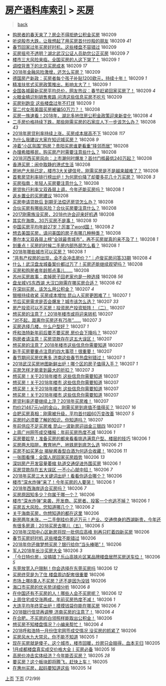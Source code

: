 [房产语料库索引](../../README.md)  > [买房](买房.md)
====
> [back](../README.md)

- [购房者的春天来了？房企不得拒绝公积金买房](http://jkwz.applinzi.com/ittc/7068168265300182026.html#%E8%B4%AD%E6%88%BF%E8%80%85%E7%9A%84%E6%98%A5%E5%A4%A9%E6%9D%A5%E4%BA%86%EF%BC%9F%E6%88%BF%E4%BC%81%E4%B8%8D%E5%BE%97%E6%8B%92%E7%BB%9D%E5%85%AC%E7%A7%AF%E9%87%91%E4%B9%B0%E6%88%BF) 180209  
- [听说股市大跌，让我想起了用买房首付炒股的朋友](http://jkwz.applinzi.com/ittc/7068134711811900423.html#%E5%90%AC%E8%AF%B4%E8%82%A1%E5%B8%82%E5%A4%A7%E8%B7%8C%EF%BC%8C%E8%AE%A9%E6%88%91%E6%83%B3%E8%B5%B7%E4%BA%86%E7%94%A8%E4%B9%B0%E6%88%BF%E9%A6%96%E4%BB%98%E7%82%92%E8%82%A1%E7%9A%84%E6%9C%8B%E5%8F%8B) 180209 *41* 
- [春节回家过年买房好时机，这些楼盘不容错过](http://jkwz.applinzi.com/ittc/7068128197307008007.html#%E6%98%A5%E8%8A%82%E5%9B%9E%E5%AE%B6%E8%BF%87%E5%B9%B4%E4%B9%B0%E6%88%BF%E5%A5%BD%E6%97%B6%E6%9C%BA%EF%BC%8C%E8%BF%99%E4%BA%9B%E6%A5%BC%E7%9B%98%E4%B8%8D%E5%AE%B9%E9%94%99%E8%BF%87) 180209  
- [买房摇号不透明？湖北武汉公证人员助您公正买房](http://jkwz.applinzi.com/ittc/7068097143921722385.html#%E4%B9%B0%E6%88%BF%E6%91%87%E5%8F%B7%E4%B8%8D%E9%80%8F%E6%98%8E%EF%BC%9F%E6%B9%96%E5%8C%97%E6%AD%A6%E6%B1%89%E5%85%AC%E8%AF%81%E4%BA%BA%E5%91%98%E5%8A%A9%E6%82%A8%E5%85%AC%E6%AD%A3%E4%B9%B0%E6%88%BF) 180209 *7* 
- [楼市三大风险来临，全国买房的人这下哭了！](http://jkwz.applinzi.com/ittc/7068025145539429386.html#%E6%A5%BC%E5%B8%82%E4%B8%89%E5%A4%A7%E9%A3%8E%E9%99%A9%E6%9D%A5%E4%B8%B4%EF%BC%8C%E5%85%A8%E5%9B%BD%E4%B9%B0%E6%88%BF%E7%9A%84%E4%BA%BA%E8%BF%99%E4%B8%8B%E5%93%AD%E4%BA%86%EF%BC%81) 180209 *1* 
- [调控背景下的北京买房成本](http://jkwz.applinzi.com/ittc/7068044596490011654.html#%E8%B0%83%E6%8E%A7%E8%83%8C%E6%99%AF%E4%B8%8B%E7%9A%84%E5%8C%97%E4%BA%AC%E4%B9%B0%E6%88%BF%E6%88%90%E6%9C%AC) 180209 *17* 
- [2018年金融风险激增，还怎么买房？](http://jkwz.applinzi.com/ittc/7068033909772518406.html#2018%E5%B9%B4%E9%87%91%E8%9E%8D%E9%A3%8E%E9%99%A9%E6%BF%80%E5%A2%9E%EF%BC%8C%E8%BF%98%E6%80%8E%E4%B9%88%E4%B9%B0%E6%88%BF%EF%BC%9F) 180209  
- [德国房产新政：买房者每个孩子补贴1200欧元，持续十年！](http://jkwz.applinzi.com/ittc/7068015567435203590.html#%E5%BE%B7%E5%9B%BD%E6%88%BF%E4%BA%A7%E6%96%B0%E6%94%BF%EF%BC%9A%E4%B9%B0%E6%88%BF%E8%80%85%E6%AF%8F%E4%B8%AA%E5%AD%A9%E5%AD%90%E8%A1%A5%E8%B4%B41200%E6%AC%A7%E5%85%83%EF%BC%8C%E6%8C%81%E7%BB%AD%E5%8D%81%E5%B9%B4%EF%BC%81) 180209 *1* 
- [精准扶贫式买房政策推出，影响太大了！](http://jkwz.applinzi.com/ittc/7068015231668585488.html#%E7%B2%BE%E5%87%86%E6%89%B6%E8%B4%AB%E5%BC%8F%E4%B9%B0%E6%88%BF%E6%94%BF%E7%AD%96%E6%8E%A8%E5%87%BA%EF%BC%8C%E5%BD%B1%E5%93%8D%E5%A4%AA%E5%A4%A7%E4%BA%86%EF%BC%81) 180209 *1* 
- [全国各城最新买房平均总价，网友热议：春节赶紧回家买房了！](http://jkwz.applinzi.com/ittc/7067989798239601671.html#%E5%85%A8%E5%9B%BD%E5%90%84%E5%9F%8E%E6%9C%80%E6%96%B0%E4%B9%B0%E6%88%BF%E5%B9%B3%E5%9D%87%E6%80%BB%E4%BB%B7%EF%BC%8C%E7%BD%91%E5%8F%8B%E7%83%AD%E8%AE%AE%EF%BC%9A%E6%98%A5%E8%8A%82%E8%B5%B6%E7%B4%A7%E5%9B%9E%E5%AE%B6%E4%B9%B0%E6%88%BF%E4%BA%86%EF%BC%81) 180209 *4* 
- [火眼金睛识别销售套路 问清这些信息买房不吃亏](http://jkwz.applinzi.com/ittc/7067982532778132497.html#%E7%81%AB%E7%9C%BC%E9%87%91%E7%9D%9B%E8%AF%86%E5%88%AB%E9%94%80%E5%94%AE%E5%A5%97%E8%B7%AF+%E9%97%AE%E6%B8%85%E8%BF%99%E4%BA%9B%E4%BF%A1%E6%81%AF%E4%B9%B0%E6%88%BF%E4%B8%8D%E5%90%83%E4%BA%8F) 180209  
- [买房别跑空 这些楼盘过年不打烊](http://jkwz.applinzi.com/ittc/7067977267928368145.html#%E4%B9%B0%E6%88%BF%E5%88%AB%E8%B7%91%E7%A9%BA+%E8%BF%99%E4%BA%9B%E6%A5%BC%E7%9B%98%E8%BF%87%E5%B9%B4%E4%B8%8D%E6%89%93%E7%83%8A) 180209 *1* 
- [官二代女孩美国买房被骗50万刀？！](http://jkwz.applinzi.com/ittc/7067840957951509515.html#%E5%AE%98%E4%BA%8C%E4%BB%A3%E5%A5%B3%E5%AD%A9%E7%BE%8E%E5%9B%BD%E4%B9%B0%E6%88%BF%E8%A2%AB%E9%AA%9750%E4%B8%87%E5%88%80%EF%BC%9F%EF%BC%81) 180208  
- [买房一族速看！2018年，湖北多地住房公积金政策迎来新变化](http://jkwz.applinzi.com/ittc/7067830412363957258.html#%E4%B9%B0%E6%88%BF%E4%B8%80%E6%97%8F%E9%80%9F%E7%9C%8B%EF%BC%812018%E5%B9%B4%EF%BC%8C%E6%B9%96%E5%8C%97%E5%A4%9A%E5%9C%B0%E4%BD%8F%E6%88%BF%E5%85%AC%E7%A7%AF%E9%87%91%E6%94%BF%E7%AD%96%E8%BF%8E%E6%9D%A5%E6%96%B0%E5%8F%98%E5%8C%96) 180208 *4* 
- [二手房价格持续下跌，那些刚需买房的石家庄人下一步该怎么办？](http://jkwz.applinzi.com/ittc/7067826063478883339.html#%E4%BA%8C%E6%89%8B%E6%88%BF%E4%BB%B7%E6%A0%BC%E6%8C%81%E7%BB%AD%E4%B8%8B%E8%B7%8C%EF%BC%8C%E9%82%A3%E4%BA%9B%E5%88%9A%E9%9C%80%E4%B9%B0%E6%88%BF%E7%9A%84%E7%9F%B3%E5%AE%B6%E5%BA%84%E4%BA%BA%E4%B8%8B%E4%B8%80%E6%AD%A5%E8%AF%A5%E6%80%8E%E4%B9%88%E5%8A%9E%EF%BC%9F) 180208 *43* 
- [2018年房贷利率持续上涨，买房成本居高不下](http://jkwz.applinzi.com/ittc/7067822928714794000.html#2018%E5%B9%B4%E6%88%BF%E8%B4%B7%E5%88%A9%E7%8E%87%E6%8C%81%E7%BB%AD%E4%B8%8A%E6%B6%A8%EF%BC%8C%E4%B9%B0%E6%88%BF%E6%88%90%E6%9C%AC%E5%B1%85%E9%AB%98%E4%B8%8D%E4%B8%8B) 180208 *117* 
- [为什么我建议大家在知识城买房？](http://jkwz.applinzi.com/ittc/7067803440577512464.html#%E4%B8%BA%E4%BB%80%E4%B9%88%E6%88%91%E5%BB%BA%E8%AE%AE%E5%A4%A7%E5%AE%B6%E5%9C%A8%E7%9F%A5%E8%AF%86%E5%9F%8E%E4%B9%B0%E6%88%BF%EF%BC%9F) 180208 *9* 
- [冲着“小区氛围”购房？贵阳买房谁更看重“择邻而居”](http://jkwz.applinzi.com/ittc/7067797915764786192.html#%E5%86%B2%E7%9D%80%E2%80%9C%E5%B0%8F%E5%8C%BA%E6%B0%9B%E5%9B%B4%E2%80%9D%E8%B4%AD%E6%88%BF%EF%BC%9F%E8%B4%B5%E9%98%B3%E4%B9%B0%E6%88%BF%E8%B0%81%E6%9B%B4%E7%9C%8B%E9%87%8D%E2%80%9C%E6%8B%A9%E9%82%BB%E8%80%8C%E5%B1%85%E2%80%9D) 180208  
- [办理希腊移民，购买房产时需要注意些什么？](http://jkwz.applinzi.com/ittc/7067796528603595786.html#%E5%8A%9E%E7%90%86%E5%B8%8C%E8%85%8A%E7%A7%BB%E6%B0%91%EF%BC%8C%E8%B4%AD%E4%B9%B0%E6%88%BF%E4%BA%A7%E6%97%B6%E9%9C%80%E8%A6%81%E6%B3%A8%E6%84%8F%E4%BA%9B%E4%BB%80%E4%B9%88%EF%BC%9F) 180208  
- [2018河西买房风向：上市潮何时爆发？首付门槛最低240万起？](http://jkwz.applinzi.com/ittc/7067785891668296710.html#2018%E6%B2%B3%E8%A5%BF%E4%B9%B0%E6%88%BF%E9%A3%8E%E5%90%91%EF%BC%9A%E4%B8%8A%E5%B8%82%E6%BD%AE%E4%BD%95%E6%97%B6%E7%88%86%E5%8F%91%EF%BC%9F%E9%A6%96%E4%BB%98%E9%97%A8%E6%A7%9B%E6%9C%80%E4%BD%8E240%E4%B8%87%E8%B5%B7%EF%BC%9F) 180208  
- [香港买房：闹中取静的港式生活](http://jkwz.applinzi.com/ittc/7067778621622453264.html#%E9%A6%99%E6%B8%AF%E4%B9%B0%E6%88%BF%EF%BC%9A%E9%97%B9%E4%B8%AD%E5%8F%96%E9%9D%99%E7%9A%84%E6%B8%AF%E5%BC%8F%E7%94%9F%E6%B4%BB) 180208  
- [房地产大局已定，楼市3大关键信号，刚需买房是不是越来越难了？](http://jkwz.applinzi.com/ittc/7067777464845992970.html#%E6%88%BF%E5%9C%B0%E4%BA%A7%E5%A4%A7%E5%B1%80%E5%B7%B2%E5%AE%9A%EF%BC%8C%E6%A5%BC%E5%B8%823%E5%A4%A7%E5%85%B3%E9%94%AE%E4%BF%A1%E5%8F%B7%EF%BC%8C%E5%88%9A%E9%9C%80%E4%B9%B0%E6%88%BF%E6%98%AF%E4%B8%8D%E6%98%AF%E8%B6%8A%E6%9D%A5%E8%B6%8A%E9%9A%BE%E4%BA%86%EF%BC%9F) 180208  
- [首套房贷利率排行榜出炉！为何房价降了却要多花几十万买房？](http://jkwz.applinzi.com/ittc/7067776187374240778.html#%E9%A6%96%E5%A5%97%E6%88%BF%E8%B4%B7%E5%88%A9%E7%8E%87%E6%8E%92%E8%A1%8C%E6%A6%9C%E5%87%BA%E7%82%89%EF%BC%81%E4%B8%BA%E4%BD%95%E6%88%BF%E4%BB%B7%E9%99%8D%E4%BA%86%E5%8D%B4%E8%A6%81%E5%A4%9A%E8%8A%B1%E5%87%A0%E5%8D%81%E4%B8%87%E4%B9%B0%E6%88%BF%EF%BC%9F) 180208 *3* 
- [买房指南：年轻人买房要注意什么？](http://jkwz.applinzi.com/ittc/7067776125923492874.html#%E4%B9%B0%E6%88%BF%E6%8C%87%E5%8D%97%EF%BC%9A%E5%B9%B4%E8%BD%BB%E4%BA%BA%E4%B9%B0%E6%88%BF%E8%A6%81%E6%B3%A8%E6%84%8F%E4%BB%80%E4%B9%88%EF%BC%9F) 180208  
- [房贷执行利率又双叒叕上调，今年还能买房吗？](http://jkwz.applinzi.com/ittc/7067772967620969488.html#%E6%88%BF%E8%B4%B7%E6%89%A7%E8%A1%8C%E5%88%A9%E7%8E%87%E5%8F%88%E5%8F%8C%E5%8F%92%E5%8F%95%E4%B8%8A%E8%B0%83%EF%BC%8C%E4%BB%8A%E5%B9%B4%E8%BF%98%E8%83%BD%E4%B9%B0%E6%88%BF%E5%90%97%EF%BC%9F) 180208 *1* 
- [返乡置业的买房建议](http://jkwz.applinzi.com/ittc/7067771635929449478.html#%E8%BF%94%E4%B9%A1%E7%BD%AE%E4%B8%9A%E7%9A%84%E4%B9%B0%E6%88%BF%E5%BB%BA%E8%AE%AE) 180208  
- [买房申请贷款后 到期无法偿还房贷怎么办？](http://jkwz.applinzi.com/ittc/7067768073237300231.html#%E4%B9%B0%E6%88%BF%E7%94%B3%E8%AF%B7%E8%B4%B7%E6%AC%BE%E5%90%8E+%E5%88%B0%E6%9C%9F%E6%97%A0%E6%B3%95%E5%81%BF%E8%BF%98%E6%88%BF%E8%B4%B7%E6%80%8E%E4%B9%88%E5%8A%9E%EF%BC%9F) 180208  
- [合伙买房有哪些风险？合伙买房要注意什么？](http://jkwz.applinzi.com/ittc/7067759870688625674.html#%E5%90%88%E4%BC%99%E4%B9%B0%E6%88%BF%E6%9C%89%E5%93%AA%E4%BA%9B%E9%A3%8E%E9%99%A9%EF%BC%9F%E5%90%88%E4%BC%99%E4%B9%B0%E6%88%BF%E8%A6%81%E6%B3%A8%E6%84%8F%E4%BB%80%E4%B9%88%EF%BC%9F) 180208  
- [2017刚需族没买房，2018也许会迎来好机遇](http://jkwz.applinzi.com/ittc/7067758062754857990.html#2017%E5%88%9A%E9%9C%80%E6%97%8F%E6%B2%A1%E4%B9%B0%E6%88%BF%EF%BC%8C2018%E4%B9%9F%E8%AE%B8%E4%BC%9A%E8%BF%8E%E6%9D%A5%E5%A5%BD%E6%9C%BA%E9%81%87) 180208  
- [其实在海南，30万买房不是事！](http://jkwz.applinzi.com/ittc/7067730217190032400.html#%E5%85%B6%E5%AE%9E%E5%9C%A8%E6%B5%B7%E5%8D%97%EF%BC%8C30%E4%B8%87%E4%B9%B0%E6%88%BF%E4%B8%8D%E6%98%AF%E4%BA%8B%EF%BC%81) 180208 *10* 
- [中国买房平均年龄27岁？厉害了word国！](http://jkwz.applinzi.com/ittc/7067729321928426503.html#%E4%B8%AD%E5%9B%BD%E4%B9%B0%E6%88%BF%E5%B9%B3%E5%9D%87%E5%B9%B4%E9%BE%8427%E5%B2%81%EF%BC%9F%E5%8E%89%E5%AE%B3%E4%BA%86word%E5%9B%BD%EF%BC%81) 180208 *2* 
- [想去美国买房，请问美国的房子有哪几种种类？](http://jkwz.applinzi.com/ittc/7067707230143382538.html#%E6%83%B3%E5%8E%BB%E7%BE%8E%E5%9B%BD%E4%B9%B0%E6%88%BF%EF%BC%8C%E8%AF%B7%E9%97%AE%E7%BE%8E%E5%9B%BD%E7%9A%84%E6%88%BF%E5%AD%90%E6%9C%89%E5%93%AA%E5%87%A0%E7%A7%8D%E7%A7%8D%E7%B1%BB%EF%BC%9F) 180208  
- [墨尔本又双叒叕上榜“全球最贵城市”，再不买房就真的来不及了！](http://jkwz.applinzi.com/ittc/7067644552230208529.html#%E5%A2%A8%E5%B0%94%E6%9C%AC%E5%8F%88%E5%8F%8C%E5%8F%92%E5%8F%95%E4%B8%8A%E6%A6%9C%E2%80%9C%E5%85%A8%E7%90%83%E6%9C%80%E8%B4%B5%E5%9F%8E%E5%B8%82%E2%80%9D%EF%BC%8C%E5%86%8D%E4%B8%8D%E4%B9%B0%E6%88%BF%E5%B0%B1%E7%9C%9F%E7%9A%84%E6%9D%A5%E4%B8%8D%E5%8F%8A%E4%BA%86%EF%BC%81) 180208 *1* 
- [划重点！买房的时候二手房内部外部怎么看？](http://jkwz.applinzi.com/ittc/7067685969807803402.html#%E5%88%92%E9%87%8D%E7%82%B9%EF%BC%81%E4%B9%B0%E6%88%BF%E7%9A%84%E6%97%B6%E5%80%99%E4%BA%8C%E6%89%8B%E6%88%BF%E5%86%85%E9%83%A8%E5%A4%96%E9%83%A8%E6%80%8E%E4%B9%88%E7%9C%8B%EF%BC%9F) 180208 *1* 
- [2018年哪些城市可以买房？](http://jkwz.applinzi.com/ittc/7067679141292147723.html#2018%E5%B9%B4%E5%93%AA%E4%BA%9B%E5%9F%8E%E5%B8%82%E5%8F%AF%E4%BB%A5%E4%B9%B0%E6%88%BF%EF%BC%9F) 180208 *1* 
- [“共有产权房的出现，会不会冲击房价？”｜卢俊买房问答33期](http://jkwz.applinzi.com/ittc/7067665054986404871.html#%E2%80%9C%E5%85%B1%E6%9C%89%E4%BA%A7%E6%9D%83%E6%88%BF%E7%9A%84%E5%87%BA%E7%8E%B0%EF%BC%8C%E4%BC%9A%E4%B8%8D%E4%BC%9A%E5%86%B2%E5%87%BB%E6%88%BF%E4%BB%B7%EF%BC%9F%E2%80%9D%EF%BD%9C%E5%8D%A2%E4%BF%8A%E4%B9%B0%E6%88%BF%E9%97%AE%E7%AD%9433%E6%9C%9F) 180208 *4* 
- [什么！武汉盘龙城备案价都过万了！买房还能继续观望吗？](http://jkwz.applinzi.com/ittc/7067654843403863046.html#%E4%BB%80%E4%B9%88%EF%BC%81%E6%AD%A6%E6%B1%89%E7%9B%98%E9%BE%99%E5%9F%8E%E5%A4%87%E6%A1%88%E4%BB%B7%E9%83%BD%E8%BF%87%E4%B8%87%E4%BA%86%EF%BC%81%E4%B9%B0%E6%88%BF%E8%BF%98%E8%83%BD%E7%BB%A7%E7%BB%AD%E8%A7%82%E6%9C%9B%E5%90%97%EF%BC%9F) 180208  
- [买房和购房者年龄那点事儿……](http://jkwz.applinzi.com/ittc/7067650744079877131.html#%E4%B9%B0%E6%88%BF%E5%92%8C%E8%B4%AD%E6%88%BF%E8%80%85%E5%B9%B4%E9%BE%84%E9%82%A3%E7%82%B9%E4%BA%8B%E5%84%BF%E2%80%A6%E2%80%A6) 180208  
- [苏州买房故事：卖掉房子回老家也是一种选择](http://jkwz.applinzi.com/ittc/7067640452830725136.html#%E8%8B%8F%E5%B7%9E%E4%B9%B0%E6%88%BF%E6%95%85%E4%BA%8B%EF%BC%9A%E5%8D%96%E6%8E%89%E6%88%BF%E5%AD%90%E5%9B%9E%E8%80%81%E5%AE%B6%E4%B9%9F%E6%98%AF%E4%B8%80%E7%A7%8D%E9%80%89%E6%8B%A9) 180208 *56* 
- [盘龙城VS东西湖 大汉口刚需在哪买房合适？](http://jkwz.applinzi.com/ittc/7067502280503198731.html#%E7%9B%98%E9%BE%99%E5%9F%8EVS%E4%B8%9C%E8%A5%BF%E6%B9%96+%E5%A4%A7%E6%B1%89%E5%8F%A3%E5%88%9A%E9%9C%80%E5%9C%A8%E5%93%AA%E4%B9%B0%E6%88%BF%E5%90%88%E9%80%82%EF%BC%9F) 180208 *62* 
- [在深圳买房，该怎么用公积金？](http://jkwz.applinzi.com/ittc/7067477732160439307.html#%E5%9C%A8%E6%B7%B1%E5%9C%B3%E4%B9%B0%E6%88%BF%EF%BC%8C%E8%AF%A5%E6%80%8E%E4%B9%88%E7%94%A8%E5%85%AC%E7%A7%AF%E9%87%91%EF%BC%9F) 180207 *4* 
- [银根持续收紧 买房成本增加 昆山人买房更困难了！](http://jkwz.applinzi.com/ittc/7067476554198549511.html#%E9%93%B6%E6%A0%B9%E6%8C%81%E7%BB%AD%E6%94%B6%E7%B4%A7+%E4%B9%B0%E6%88%BF%E6%88%90%E6%9C%AC%E5%A2%9E%E5%8A%A0+%E6%98%86%E5%B1%B1%E4%BA%BA%E4%B9%B0%E6%88%BF%E6%9B%B4%E5%9B%B0%E9%9A%BE%E4%BA%86%EF%BC%81) 180207 *1* 
- [节后买房需求是否会爆发？城市该怎么选？](http://jkwz.applinzi.com/ittc/7067450064350217233.html#%E8%8A%82%E5%90%8E%E4%B9%B0%E6%88%BF%E9%9C%80%E6%B1%82%E6%98%AF%E5%90%A6%E4%BC%9A%E7%88%86%E5%8F%91%EF%BC%9F%E5%9F%8E%E5%B8%82%E8%AF%A5%E6%80%8E%E4%B9%88%E9%80%89%EF%BC%9F) 180207 *33* 
- [房产投资可以不买房！投资房产投资矩阵！（二）](http://jkwz.applinzi.com/ittc/7067421510304531462.html#%E6%88%BF%E4%BA%A7%E6%8A%95%E8%B5%84%E5%8F%AF%E4%BB%A5%E4%B8%8D%E4%B9%B0%E6%88%BF%EF%BC%81%E6%8A%95%E8%B5%84%E6%88%BF%E4%BA%A7%E6%8A%95%E8%B5%84%E7%9F%A9%E9%98%B5%EF%BC%81%EF%BC%88%E4%BA%8C%EF%BC%89) 180207  
- [想买房的注意了！2018年楼市或将迎来转机](http://jkwz.applinzi.com/ittc/7067412826442695687.html#%E6%83%B3%E4%B9%B0%E6%88%BF%E7%9A%84%E6%B3%A8%E6%84%8F%E4%BA%86%EF%BC%812018%E5%B9%B4%E6%A5%BC%E5%B8%82%E6%88%96%E5%B0%86%E8%BF%8E%E6%9D%A5%E8%BD%AC%E6%9C%BA) 180207  
- [“对不起，距离你买房还有75年”……](http://jkwz.applinzi.com/ittc/7067408438315713542.html#%E2%80%9C%E5%AF%B9%E4%B8%8D%E8%B5%B7%EF%BC%8C%E8%B7%9D%E7%A6%BB%E4%BD%A0%E4%B9%B0%E6%88%BF%E8%BF%98%E6%9C%8975%E5%B9%B4%E2%80%9D%E2%80%A6%E2%80%A6) 180207 *3* 
- [买房选择几楼，什么户型好？](http://jkwz.applinzi.com/ittc/7067383675992146955.html#%E4%B9%B0%E6%88%BF%E9%80%89%E6%8B%A9%E5%87%A0%E6%A5%BC%EF%BC%8C%E4%BB%80%E4%B9%88%E6%88%B7%E5%9E%8B%E5%A5%BD%EF%BC%9F) 180207 *1* 
- [呼和浩特新年前后要不要买房 房价会下降吗？](http://jkwz.applinzi.com/ittc/7067375177568879627.html#%E5%91%BC%E5%92%8C%E6%B5%A9%E7%89%B9%E6%96%B0%E5%B9%B4%E5%89%8D%E5%90%8E%E8%A6%81%E4%B8%8D%E8%A6%81%E4%B9%B0%E6%88%BF+%E6%88%BF%E4%BB%B7%E4%BC%9A%E4%B8%8B%E9%99%8D%E5%90%97%EF%BC%9F) 180207  
- [购房者请注意！买房贷款存在这五大误区！](http://jkwz.applinzi.com/ittc/7067344137286583313.html#%E8%B4%AD%E6%88%BF%E8%80%85%E8%AF%B7%E6%B3%A8%E6%84%8F%EF%BC%81%E4%B9%B0%E6%88%BF%E8%B4%B7%E6%AC%BE%E5%AD%98%E5%9C%A8%E8%BF%99%E4%BA%94%E5%A4%A7%E8%AF%AF%E5%8C%BA%EF%BC%81) 180207  
- [想买房的注意了 2018年楼市这些信息你需要知道](http://jkwz.applinzi.com/ittc/7067329000014087178.html#%E6%83%B3%E4%B9%B0%E6%88%BF%E7%9A%84%E6%B3%A8%E6%84%8F%E4%BA%86+2018%E5%B9%B4%E6%A5%BC%E5%B8%82%E8%BF%99%E4%BA%9B%E4%BF%A1%E6%81%AF%E4%BD%A0%E9%9C%80%E8%A6%81%E7%9F%A5%E9%81%93) 180207  
- [新手买房要重点注意的四大事项！很重要！](http://jkwz.applinzi.com/ittc/7067317468622488582.html#%E6%96%B0%E6%89%8B%E4%B9%B0%E6%88%BF%E8%A6%81%E9%87%8D%E7%82%B9%E6%B3%A8%E6%84%8F%E7%9A%84%E5%9B%9B%E5%A4%A7%E4%BA%8B%E9%A1%B9%EF%BC%81%E5%BE%88%E9%87%8D%E8%A6%81%EF%BC%81) 180207  
- [春节期间买房优惠多 济南这些春节热盘别错过！](http://jkwz.applinzi.com/ittc/7067309045189182470.html#%E6%98%A5%E8%8A%82%E6%9C%9F%E9%97%B4%E4%B9%B0%E6%88%BF%E4%BC%98%E6%83%A0%E5%A4%9A+%E6%B5%8E%E5%8D%97%E8%BF%99%E4%BA%9B%E6%98%A5%E8%8A%82%E7%83%AD%E7%9B%98%E5%88%AB%E9%94%99%E8%BF%87%EF%BC%81) 180207 *1* 
- [2018武汉买房地图新鲜出炉！哪个区的房子值得入手？](http://jkwz.applinzi.com/ittc/7067298062676788240.html#2018%E6%AD%A6%E6%B1%89%E4%B9%B0%E6%88%BF%E5%9C%B0%E5%9B%BE%E6%96%B0%E9%B2%9C%E5%87%BA%E7%82%89%EF%BC%81%E5%93%AA%E4%B8%AA%E5%8C%BA%E7%9A%84%E6%88%BF%E5%AD%90%E5%80%BC%E5%BE%97%E5%85%A5%E6%89%8B%EF%BC%9F) 180207 *1* 
- [买房怎样才能拿到最大的折扣？](http://jkwz.applinzi.com/ittc/7067297866177840134.html#%E4%B9%B0%E6%88%BF%E6%80%8E%E6%A0%B7%E6%89%8D%E8%83%BD%E6%8B%BF%E5%88%B0%E6%9C%80%E5%A4%A7%E7%9A%84%E6%8A%98%E6%89%A3%EF%BC%9F) 180207 *3* 
- [想买房！关于2018年楼市 这些信息你需要知道](http://jkwz.applinzi.com/ittc/7067294505416262667.html#%E6%83%B3%E4%B9%B0%E6%88%BF%EF%BC%81%E5%85%B3%E4%BA%8E2018%E5%B9%B4%E6%A5%BC%E5%B8%82+%E8%BF%99%E4%BA%9B%E4%BF%A1%E6%81%AF%E4%BD%A0%E9%9C%80%E8%A6%81%E7%9F%A5%E9%81%93) 180207  
- [想买房！关于2018年楼市 这些信息你需要知道](http://jkwz.applinzi.com/ittc/7067293892943021066.html#%E6%83%B3%E4%B9%B0%E6%88%BF%EF%BC%81%E5%85%B3%E4%BA%8E2018%E5%B9%B4%E6%A5%BC%E5%B8%82+%E8%BF%99%E4%BA%9B%E4%BF%A1%E6%81%AF%E4%BD%A0%E9%9C%80%E8%A6%81%E7%9F%A5%E9%81%93) 180207  
- [想买房！关于2018年楼市 这些信息你需要知道](http://jkwz.applinzi.com/ittc/7067293914132644881.html#%E6%83%B3%E4%B9%B0%E6%88%BF%EF%BC%81%E5%85%B3%E4%BA%8E2018%E5%B9%B4%E6%A5%BC%E5%B8%82+%E8%BF%99%E4%BA%9B%E4%BF%A1%E6%81%AF%E4%BD%A0%E9%9C%80%E8%A6%81%E7%9F%A5%E9%81%93) 180207  
- [想买房！关于2018年楼市 这些信息你需要知道](http://jkwz.applinzi.com/ittc/7067292427683890183.html#%E6%83%B3%E4%B9%B0%E6%88%BF%EF%BC%81%E5%85%B3%E4%BA%8E2018%E5%B9%B4%E6%A5%BC%E5%B8%82+%E8%BF%99%E4%BA%9B%E4%BF%A1%E6%81%AF%E4%BD%A0%E9%9C%80%E8%A6%81%E7%9F%A5%E9%81%93) 180207  
- [房贷利率还要继续上浮？2018年买房难！](http://jkwz.applinzi.com/ittc/7067286396274738183.html#%E6%88%BF%E8%B4%B7%E5%88%A9%E7%8E%87%E8%BF%98%E8%A6%81%E7%BB%A7%E7%BB%AD%E4%B8%8A%E6%B5%AE%EF%BC%9F2018%E5%B9%B4%E4%B9%B0%E6%88%BF%E9%9A%BE%EF%BC%81) 180207  
- [均价21467元/㎡的金山，刚需买房到底值不值得买？](http://jkwz.applinzi.com/ittc/7067261090839135249.html#%E5%9D%87%E4%BB%B721467%E5%85%83%2F%E3%8E%A1%E7%9A%84%E9%87%91%E5%B1%B1%EF%BC%8C%E5%88%9A%E9%9C%80%E4%B9%B0%E6%88%BF%E5%88%B0%E5%BA%95%E5%80%BC%E4%B8%8D%E5%80%BC%E5%BE%97%E4%B9%B0%EF%BC%9F) 180207 *16* 
- [合肥买房真相：刚需被升级，平均首付超60万变改善](http://jkwz.applinzi.com/ittc/7067271816660124682.html#%E5%90%88%E8%82%A5%E4%B9%B0%E6%88%BF%E7%9C%9F%E7%9B%B8%EF%BC%9A%E5%88%9A%E9%9C%80%E8%A2%AB%E5%8D%87%E7%BA%A7%EF%BC%8C%E5%B9%B3%E5%9D%87%E9%A6%96%E4%BB%98%E8%B6%8560%E4%B8%87%E5%8F%98%E6%94%B9%E5%96%84) 180207 *5* 
- [买房时必须要了解的知识，你知道吗？](http://jkwz.applinzi.com/ittc/7067261865602581520.html#%E4%B9%B0%E6%88%BF%E6%97%B6%E5%BF%85%E9%A1%BB%E8%A6%81%E4%BA%86%E8%A7%A3%E7%9A%84%E7%9F%A5%E8%AF%86%EF%BC%8C%E4%BD%A0%E7%9F%A5%E9%81%93%E5%90%97%EF%BC%9F) 180207  
- [年前供应不足买房难 昆山一波新房迎战金三银四](http://jkwz.applinzi.com/ittc/7067233199107605521.html#%E5%B9%B4%E5%89%8D%E4%BE%9B%E5%BA%94%E4%B8%8D%E8%B6%B3%E4%B9%B0%E6%88%BF%E9%9A%BE+%E6%98%86%E5%B1%B1%E4%B8%80%E6%B3%A2%E6%96%B0%E6%88%BF%E8%BF%8E%E6%88%98%E9%87%91%E4%B8%89%E9%93%B6%E5%9B%9B) 180207 *1* 
- [上周广州网签成交播报：年前买房热度不减](http://jkwz.applinzi.com/ittc/7067080006788711440.html#%E4%B8%8A%E5%91%A8%E5%B9%BF%E5%B7%9E%E7%BD%91%E7%AD%BE%E6%88%90%E4%BA%A4%E6%92%AD%E6%8A%A5%EF%BC%9A%E5%B9%B4%E5%89%8D%E4%B9%B0%E6%88%BF%E7%83%AD%E5%BA%A6%E4%B8%8D%E5%87%8F) 180206 *1* 
- [买房要趁早！准备买房的都来看看挑选满意户型、楼层的技巧](http://jkwz.applinzi.com/ittc/7067059973341578250.html#%E4%B9%B0%E6%88%BF%E8%A6%81%E8%B6%81%E6%97%A9%EF%BC%81%E5%87%86%E5%A4%87%E4%B9%B0%E6%88%BF%E7%9A%84%E9%83%BD%E6%9D%A5%E7%9C%8B%E7%9C%8B%E6%8C%91%E9%80%89%E6%BB%A1%E6%84%8F%E6%88%B7%E5%9E%8B%E3%80%81%E6%A5%BC%E5%B1%82%E7%9A%84%E6%8A%80%E5%B7%A7) 180206 *1* 
- [买房两大陷阱，教育地产、地铁房到底怎么选](http://jkwz.applinzi.com/ittc/7067059041400783879.html#%E4%B9%B0%E6%88%BF%E4%B8%A4%E5%A4%A7%E9%99%B7%E9%98%B1%EF%BC%8C%E6%95%99%E8%82%B2%E5%9C%B0%E4%BA%A7%E3%80%81%E5%9C%B0%E9%93%81%E6%88%BF%E5%88%B0%E5%BA%95%E6%80%8E%E4%B9%88%E9%80%89) 180206 *21* 
- [买房不如买茅台 揭秘酱香型白酒为何适合收藏！](http://jkwz.applinzi.com/ittc/7067048654706050055.html#%E4%B9%B0%E6%88%BF%E4%B8%8D%E5%A6%82%E4%B9%B0%E8%8C%85%E5%8F%B0+%E6%8F%AD%E7%A7%98%E9%85%B1%E9%A6%99%E5%9E%8B%E7%99%BD%E9%85%92%E4%B8%BA%E4%BD%95%E9%80%82%E5%90%88%E6%94%B6%E8%97%8F%EF%BC%81) 180206 *11* 
- [一张图看懂：全国人民回家买房趋势](http://jkwz.applinzi.com/ittc/7067029088768623632.html#%E4%B8%80%E5%BC%A0%E5%9B%BE%E7%9C%8B%E6%87%82%EF%BC%9A%E5%85%A8%E5%9B%BD%E4%BA%BA%E6%B0%91%E5%9B%9E%E5%AE%B6%E4%B9%B0%E6%88%BF%E8%B6%8B%E5%8A%BF) 180206 *13* 
- [深圳房产开发容量萎缩 轨道交通促进外围买房](http://jkwz.applinzi.com/ittc/7067028768109888518.html#%E6%B7%B1%E5%9C%B3%E6%88%BF%E4%BA%A7%E5%BC%80%E5%8F%91%E5%AE%B9%E9%87%8F%E8%90%8E%E7%BC%A9+%E8%BD%A8%E9%81%93%E4%BA%A4%E9%80%9A%E4%BF%83%E8%BF%9B%E5%A4%96%E5%9B%B4%E4%B9%B0%E6%88%BF) 180206 *1* 
- [买房贷款存在五大误区 一不小心就中招！](http://jkwz.applinzi.com/ittc/7067028671724782609.html#%E4%B9%B0%E6%88%BF%E8%B4%B7%E6%AC%BE%E5%AD%98%E5%9C%A8%E4%BA%94%E5%A4%A7%E8%AF%AF%E5%8C%BA+%E4%B8%80%E4%B8%8D%E5%B0%8F%E5%BF%83%E5%B0%B1%E4%B8%AD%E6%8B%9B%EF%BC%81) 180206 *7* 
- [2018年买房三大关键词出炉！看看你适合哪个？](http://jkwz.applinzi.com/ittc/7067024347376387082.html#2018%E5%B9%B4%E4%B9%B0%E6%88%BF%E4%B8%89%E5%A4%A7%E5%85%B3%E9%94%AE%E8%AF%8D%E5%87%BA%E7%82%89%EF%BC%81%E7%9C%8B%E7%9C%8B%E4%BD%A0%E9%80%82%E5%90%88%E5%93%AA%E4%B8%AA%EF%BC%9F) 180206  
- [楼市“深水炸弹”来了！今年买房的人要哭！](http://jkwz.applinzi.com/ittc/7067014611880903691.html#%E6%A5%BC%E5%B8%82%E2%80%9C%E6%B7%B1%E6%B0%B4%E7%82%B8%E5%BC%B9%E2%80%9D%E6%9D%A5%E4%BA%86%EF%BC%81%E4%BB%8A%E5%B9%B4%E4%B9%B0%E6%88%BF%E7%9A%84%E4%BA%BA%E8%A6%81%E5%93%AD%EF%BC%81) 180206 *1* 
- [2018年西海岸适合买房吗？](http://jkwz.applinzi.com/ittc/7067004898921415691.html#2018%E5%B9%B4%E8%A5%BF%E6%B5%B7%E5%B2%B8%E9%80%82%E5%90%88%E4%B9%B0%E6%88%BF%E5%90%97%EF%BC%9F) 180206 *7* 
- [买房原因知多少？你属于哪一个？](http://jkwz.applinzi.com/ittc/7067001728170198023.html#%E4%B9%B0%E6%88%BF%E5%8E%9F%E5%9B%A0%E7%9F%A5%E5%A4%9A%E5%B0%91%EF%BC%9F%E4%BD%A0%E5%B1%9E%E4%BA%8E%E5%93%AA%E4%B8%80%E4%B8%AA%EF%BC%9F) 180206  
- [楼市“深水炸弹”来袭，开发商、买房者、投客一个也逃不掉？](http://jkwz.applinzi.com/ittc/7066994960375481361.html#%E6%A5%BC%E5%B8%82%E2%80%9C%E6%B7%B1%E6%B0%B4%E7%82%B8%E5%BC%B9%E2%80%9D%E6%9D%A5%E8%A2%AD%EF%BC%8C%E5%BC%80%E5%8F%91%E5%95%86%E3%80%81%E4%B9%B0%E6%88%BF%E8%80%85%E3%80%81%E6%8A%95%E5%AE%A2%E4%B8%80%E4%B8%AA%E4%B9%9F%E9%80%83%E4%B8%8D%E6%8E%89%EF%BC%9F) 180206 *1* 
- [买房五大风险，您知道哪几个？](http://jkwz.applinzi.com/ittc/7066991563945542673.html#%E4%B9%B0%E6%88%BF%E4%BA%94%E5%A4%A7%E9%A3%8E%E9%99%A9%EF%BC%8C%E6%82%A8%E7%9F%A5%E9%81%93%E5%93%AA%E5%87%A0%E4%B8%AA%EF%BC%9F) 180206 *2* 
- [关于海南买房，你想知道的都在这里](http://jkwz.applinzi.com/ittc/7066990218085663755.html#%E5%85%B3%E4%BA%8E%E6%B5%B7%E5%8D%97%E4%B9%B0%E6%88%BF%EF%BC%8C%E4%BD%A0%E6%83%B3%E7%9F%A5%E9%81%93%E7%9A%84%E9%83%BD%E5%9C%A8%E8%BF%99%E9%87%8C) 180206  
- [新房两年未涨，一二手倒挂价差近万元！产业、交通傍身的西湖新贵，今年还有很多房源｜2018买房去哪儿（五）](http://jkwz.applinzi.com/ittc/7066987433210414087.html#%E6%96%B0%E6%88%BF%E4%B8%A4%E5%B9%B4%E6%9C%AA%E6%B6%A8%EF%BC%8C%E4%B8%80%E4%BA%8C%E6%89%8B%E5%80%92%E6%8C%82%E4%BB%B7%E5%B7%AE%E8%BF%91%E4%B8%87%E5%85%83%EF%BC%81%E4%BA%A7%E4%B8%9A%E3%80%81%E4%BA%A4%E9%80%9A%E5%82%8D%E8%BA%AB%E7%9A%84%E8%A5%BF%E6%B9%96%E6%96%B0%E8%B4%B5%EF%BC%8C%E4%BB%8A%E5%B9%B4%E8%BF%98%E6%9C%89%E5%BE%88%E5%A4%9A%E6%88%BF%E6%BA%90%EF%BD%9C2018%E4%B9%B0%E6%88%BF%E5%8E%BB%E5%93%AA%E5%84%BF%EF%BC%88%E4%BA%94%EF%BC%89) 180206 *5* 
- [2018年汉阳中心区新房将现一批供应高峰 别再只盯着四新买房](http://jkwz.applinzi.com/ittc/7066979192002839559.html#2018%E5%B9%B4%E6%B1%89%E9%98%B3%E4%B8%AD%E5%BF%83%E5%8C%BA%E6%96%B0%E6%88%BF%E5%B0%86%E7%8E%B0%E4%B8%80%E6%89%B9%E4%BE%9B%E5%BA%94%E9%AB%98%E5%B3%B0+%E5%88%AB%E5%86%8D%E5%8F%AA%E7%9B%AF%E7%9D%80%E5%9B%9B%E6%96%B0%E4%B9%B0%E6%88%BF) 180206  
- [春节买房好时机 这些楼盘不能错过](http://jkwz.applinzi.com/ittc/7066974184855307280.html#%E6%98%A5%E8%8A%82%E4%B9%B0%E6%88%BF%E5%A5%BD%E6%97%B6%E6%9C%BA+%E8%BF%99%E4%BA%9B%E6%A5%BC%E7%9B%98%E4%B8%8D%E8%83%BD%E9%94%99%E8%BF%87) 180206  
- [2018年你还做梦想买房？银行给你“当头棒喝”！](http://jkwz.applinzi.com/ittc/7066969430678832134.html#2018%E5%B9%B4%E4%BD%A0%E8%BF%98%E5%81%9A%E6%A2%A6%E6%83%B3%E4%B9%B0%E6%88%BF%EF%BC%9F%E9%93%B6%E8%A1%8C%E7%BB%99%E4%BD%A0%E2%80%9C%E5%BD%93%E5%A4%B4%E6%A3%92%E5%96%9D%E2%80%9D%EF%BC%81) 180206  
- [军人2018年长沙买房大全](http://jkwz.applinzi.com/ittc/7066931976575910918.html#%E5%86%9B%E4%BA%BA2018%E5%B9%B4%E9%95%BF%E6%B2%99%E4%B9%B0%E6%88%BF%E5%A4%A7%E5%85%A8) 180206 *3* 
- [「今日特价房」没搞错？乐山高铁片区某品牌楼盘居然买房送车位！](http://jkwz.applinzi.com/ittc/7066927764970406922.html#%E3%80%8C%E4%BB%8A%E6%97%A5%E7%89%B9%E4%BB%B7%E6%88%BF%E3%80%8D%E6%B2%A1%E6%90%9E%E9%94%99%EF%BC%9F%E4%B9%90%E5%B1%B1%E9%AB%98%E9%93%81%E7%89%87%E5%8C%BA%E6%9F%90%E5%93%81%E7%89%8C%E6%A5%BC%E7%9B%98%E5%B1%85%E7%84%B6%E4%B9%B0%E6%88%BF%E9%80%81%E8%BD%A6%E4%BD%8D%EF%BC%81) 180206 *5* 
- [东莞放宽入户限制！你会选择在东莞买房吗](http://jkwz.applinzi.com/ittc/7066903632924902416.html#%E4%B8%9C%E8%8E%9E%E6%94%BE%E5%AE%BD%E5%85%A5%E6%88%B7%E9%99%90%E5%88%B6%EF%BC%81%E4%BD%A0%E4%BC%9A%E9%80%89%E6%8B%A9%E5%9C%A8%E4%B8%9C%E8%8E%9E%E4%B9%B0%E6%88%BF%E5%90%97) 180206 *12* 
- [买房终究是为了住 楼盘周边配套很重要](http://jkwz.applinzi.com/ittc/7066896524460442640.html#%E4%B9%B0%E6%88%BF%E7%BB%88%E7%A9%B6%E6%98%AF%E4%B8%BA%E4%BA%86%E4%BD%8F+%E6%A5%BC%E7%9B%98%E5%91%A8%E8%BE%B9%E9%85%8D%E5%A5%97%E5%BE%88%E9%87%8D%E8%A6%81) 180206  
- [市场上哪8类人不买房？还不是因为没钱](http://jkwz.applinzi.com/ittc/7066892618506437649.html#%E5%B8%82%E5%9C%BA%E4%B8%8A%E5%93%AA8%E7%B1%BB%E4%BA%BA%E4%B8%8D%E4%B9%B0%E6%88%BF%EF%BC%9F%E8%BF%98%E4%B8%8D%E6%98%AF%E5%9B%A0%E4%B8%BA%E6%B2%A1%E9%92%B1) 180206  
- [海口市买房的优劣势详细分析](http://jkwz.applinzi.com/ittc/7066562782097310726.html#%E6%B5%B7%E5%8F%A3%E5%B8%82%E4%B9%B0%E6%88%BF%E7%9A%84%E4%BC%98%E5%8A%A3%E5%8A%BF%E8%AF%A6%E7%BB%86%E5%88%86%E6%9E%90) 180206 *8* 
- [在中国还有不买房的人！哪些人会不买房呢？](http://jkwz.applinzi.com/ittc/7066883328769000459.html#%E5%9C%A8%E4%B8%AD%E5%9B%BD%E8%BF%98%E6%9C%89%E4%B8%8D%E4%B9%B0%E6%88%BF%E7%9A%84%E4%BA%BA%EF%BC%81%E5%93%AA%E4%BA%9B%E4%BA%BA%E4%BC%9A%E4%B8%8D%E4%B9%B0%E6%88%BF%E5%91%A2%EF%BC%9F) 180206 *12* 
- [上周住宅成交涨两成，年前买房热度不减！](http://jkwz.applinzi.com/ittc/7066877711882912785.html#%E4%B8%8A%E5%91%A8%E4%BD%8F%E5%AE%85%E6%88%90%E4%BA%A4%E6%B6%A8%E4%B8%A4%E6%88%90%EF%BC%8C%E5%B9%B4%E5%89%8D%E4%B9%B0%E6%88%BF%E7%83%AD%E5%BA%A6%E4%B8%8D%E5%87%8F%EF%BC%81) 180206 *1* 
- [大连平均年终奖出炉！摸摸钱袋你能在哪买房](http://jkwz.applinzi.com/ittc/7066876809839117322.html#%E5%A4%A7%E8%BF%9E%E5%B9%B3%E5%9D%87%E5%B9%B4%E7%BB%88%E5%A5%96%E5%87%BA%E7%82%89%EF%BC%81%E6%91%B8%E6%91%B8%E9%92%B1%E8%A2%8B%E4%BD%A0%E8%83%BD%E5%9C%A8%E5%93%AA%E4%B9%B0%E6%88%BF) 180206 *7* 
- [2018银行信贷再调整 济南买房的注意了！](http://jkwz.applinzi.com/ittc/7066871069216867335.html#2018%E9%93%B6%E8%A1%8C%E4%BF%A1%E8%B4%B7%E5%86%8D%E8%B0%83%E6%95%B4+%E6%B5%8E%E5%8D%97%E4%B9%B0%E6%88%BF%E7%9A%84%E6%B3%A8%E6%84%8F%E4%BA%86%EF%BC%81) 180206 *4* 
- [在合肥，不买房的白领照样能取出公积金！](http://jkwz.applinzi.com/ittc/7066845559787095056.html#%E5%9C%A8%E5%90%88%E8%82%A5%EF%BC%8C%E4%B8%8D%E4%B9%B0%E6%88%BF%E7%9A%84%E7%99%BD%E9%A2%86%E7%85%A7%E6%A0%B7%E8%83%BD%E5%8F%96%E5%87%BA%E5%85%AC%E7%A7%AF%E9%87%91%EF%BC%81) 180206  
- [想买房不知楼盘情况？小编来帮忙！](http://jkwz.applinzi.com/ittc/7066786902407906315.html#%E6%83%B3%E4%B9%B0%E6%88%BF%E4%B8%8D%E7%9F%A5%E6%A5%BC%E7%9B%98%E6%83%85%E5%86%B5%EF%BC%9F%E5%B0%8F%E7%BC%96%E6%9D%A5%E5%B8%AE%E5%BF%99%EF%BC%81) 180206 *4* 
- [2018呼和浩特一月份住宅网签成交情况 没买房的抓紧了](http://jkwz.applinzi.com/ittc/7066764863756305425.html#2018%E5%91%BC%E5%92%8C%E6%B5%A9%E7%89%B9%E4%B8%80%E6%9C%88%E4%BB%BD%E4%BD%8F%E5%AE%85%E7%BD%91%E7%AD%BE%E6%88%90%E4%BA%A4%E6%83%85%E5%86%B5+%E6%B2%A1%E4%B9%B0%E6%88%BF%E7%9A%84%E6%8A%93%E7%B4%A7%E4%BA%86) 180206  
- [买房风水九大禁忌，你不能不知道](http://jkwz.applinzi.com/ittc/7066737341446489095.html#%E4%B9%B0%E6%88%BF%E9%A3%8E%E6%B0%B4%E4%B9%9D%E5%A4%A7%E7%A6%81%E5%BF%8C%EF%BC%8C%E4%BD%A0%E4%B8%8D%E8%83%BD%E4%B8%8D%E7%9F%A5%E9%81%93) 180205 *1* 
- [现在买房就是傻子，这个城市，楼市回暖，炒房只会赔得，血本无归](http://jkwz.applinzi.com/ittc/7066736734237099014.html#%E7%8E%B0%E5%9C%A8%E4%B9%B0%E6%88%BF%E5%B0%B1%E6%98%AF%E5%82%BB%E5%AD%90%EF%BC%8C%E8%BF%99%E4%B8%AA%E5%9F%8E%E5%B8%82%EF%BC%8C%E6%A5%BC%E5%B8%82%E5%9B%9E%E6%9A%96%EF%BC%8C%E7%82%92%E6%88%BF%E5%8F%AA%E4%BC%9A%E8%B5%94%E5%BE%97%EF%BC%8C%E8%A1%80%E6%9C%AC%E6%97%A0%E5%BD%92) 180205  
- [1月成都楼盘真实成交价格大全丨买房必备](http://jkwz.applinzi.com/ittc/7066724071914357777.html#1%E6%9C%88%E6%88%90%E9%83%BD%E6%A5%BC%E7%9B%98%E7%9C%9F%E5%AE%9E%E6%88%90%E4%BA%A4%E4%BB%B7%E6%A0%BC%E5%A4%A7%E5%85%A8%E4%B8%A8%E4%B9%B0%E6%88%BF%E5%BF%85%E5%A4%87) 180205 *16* 
- [高房价冲击实体经济？今年能否买房？](http://jkwz.applinzi.com/ittc/7066717214403462154.html#%E9%AB%98%E6%88%BF%E4%BB%B7%E5%86%B2%E5%87%BB%E5%AE%9E%E4%BD%93%E7%BB%8F%E6%B5%8E%EF%BC%9F%E4%BB%8A%E5%B9%B4%E8%83%BD%E5%90%A6%E4%B9%B0%E6%88%BF%EF%BC%9F) 180205 *28* 
- [要买房？这个板块即将腾飞，赶快上车！](http://jkwz.applinzi.com/ittc/7066711263327814666.html#%E8%A6%81%E4%B9%B0%E6%88%BF%EF%BC%9F%E8%BF%99%E4%B8%AA%E6%9D%BF%E5%9D%97%E5%8D%B3%E5%B0%86%E8%85%BE%E9%A3%9E%EF%BC%8C%E8%B5%B6%E5%BF%AB%E4%B8%8A%E8%BD%A6%EF%BC%81) 180205  
- [在惠州买房，起码要知道这些](http://jkwz.applinzi.com/ittc/7066684076000281616.html#%E5%9C%A8%E6%83%A0%E5%B7%9E%E4%B9%B0%E6%88%BF%EF%BC%8C%E8%B5%B7%E7%A0%81%E8%A6%81%E7%9F%A5%E9%81%93%E8%BF%99%E4%BA%9B) 180205 *14* 


 [上页](买房73.md) [下页](买房71.md)          (72/99)